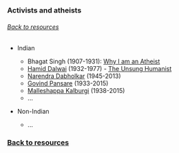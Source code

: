 ### Activists and atheists
###### [Back to resources](index.md)

* Indian
  * Bhagat Singh (1907-1931): [Why I am an Atheist](https://en.wikipedia.org/wiki/Why_I_Am_an_Atheist)
  * [Hamid Dalwai](https://en.wikipedia.org/wiki/Hamid_Dalwai) (1932-1977) - [The Unsung Humanist](https://www.youtube.com/watch?v=rvFW91CDNvk&t=9s)
  * [Narendra Dabholkar](https://en.wikipedia.org/wiki/Narendra_Dabholkar) (1945-2013)
  * [Govind Pansare](https://en.wikipedia.org/wiki/Govind_Pansare) (1933-2015)
  * [Malleshappa Kalburgi](https://en.wikipedia.org/wiki/M._M._Kalburgi) (1938-2015)
  * ...
  
* Non-Indian
  * ...

### [Back to resources](index.md)
